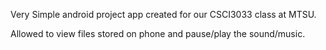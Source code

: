 Very Simple android project app created for our CSCI3033 class at MTSU.

Allowed to view files stored on phone and pause/play the sound/music.
